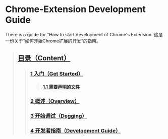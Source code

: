 # Chrome-Extension Development Guide

There is a guide for "How to start development of Chrome's Extension.
这是一份关于“如何开始Chrome扩展的开发”的指南。

> ## [**目录（Content）**][1]
>> ### [**1 入门（Get Started）**][2]
>>> #### [1.1 需要声明的文件][2.1]
>> ### [**2 概述（Overview）**][5]
>> ### [**3 开始调试（Degging）**][3]
>> ### [**4 开发者指南（Development Guide）**][4]


[1]:"user-content-Content"
[2]:https://crxdoc-zh.appspot.com/extensions/getstarted
[2.1]:https://crxdoc-zh.appspot.com/extensions/getstarted#declaration
[3]:https://crxdoc-zh.appspot.com/extensions/tut_debugging
[4]:https://crxdoc-zh.appspot.com/extensions/devguide
[5]:https://crxdoc-zh.appspot.com/extensions/overview